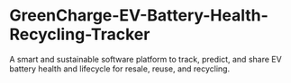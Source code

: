 # GreenCharge-EV-Battery-Health-Recycling-Tracker
A smart and sustainable software platform to track, predict, and share EV battery health and lifecycle for resale, reuse, and recycling.  
